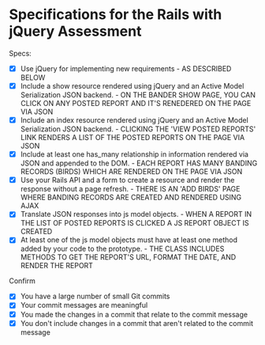 # Specifications for the Rails with jQuery Assessment

Specs:
- [x] Use jQuery for implementing new requirements - AS DESCRIBED BELOW
- [x] Include a show resource rendered using jQuery and an Active Model Serialization JSON backend. - ON THE BANDER SHOW PAGE, YOU CAN CLICK ON ANY POSTED REPORT AND IT'S RENEDERED ON THE PAGE VIA JSON
- [x] Include an index resource rendered using jQuery and an Active Model Serialization JSON backend. - CLICKING THE 'VIEW POSTED REPORTS' LINK RENDERS A LIST OF THE POSTED REPORTS ON THE PAGE VIA JSON
- [x] Include at least one has_many relationship in information rendered via JSON and appended to the DOM. - EACH REPORT HAS MANY BANDING RECORDS (BIRDS) WHICH ARE RENDERED ON THE PAGE VIA JSON
- [x] Use your Rails API and a form to create a resource and render the response without a page refresh. - THERE IS AN 'ADD BIRDS' PAGE WHERE BANDING RECORDS ARE CREATED AND RENDERED USING AJAX
- [x] Translate JSON responses into js model objects. - WHEN A REPORT IN THE LIST OF POSTED REPORTS IS CLICKED A JS REPORT OBJECT IS CREATED
- [x] At least one of the js model objects must have at least one method added by your code to the prototype. - THE CLASS INCLUDES METHODS TO GET THE REPORT'S URL, FORMAT THE DATE, AND RENDER THE REPORT

Confirm
- [x] You have a large number of small Git commits
- [x] Your commit messages are meaningful
- [x] You made the changes in a commit that relate to the commit message
- [x] You don't include changes in a commit that aren't related to the commit message

